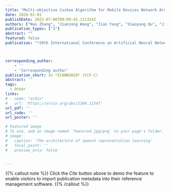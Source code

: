 ```yaml
---
title: "Multi-objective Cuckoo Algorithm for Mobile Devices Network Architecture Search"
date: 2020-01-01
publishDate: 2023-07-06T09:09:45.121354Z
authors: ["Nan Zhang", "Jianzong Wang", "Jian Yang", "Xiaoyang Qu", "Jing Xiao"]
publication_types: ["1"]
abstract: ""
featured: false
publication: "*29th International Conference on Artificial Neural Networks*"



corresponding_author:
    - ''
    - 'Corresponding author'
publication_short: In *ICANN2020* (CCF-C)
abstract: ''
tags:
  - Other
links:
# - name: "arXiv"
#   url: 'https://arxiv.org/abs/2304.11547'
url_pdf: ''
url_code: ''
url_poster: ''

# Featured image
# To use, add an image named `featured.jpg/png` to your page's folder.
# image:
#   caption: 'The architecture of speech representation learning'
#   focal_point: ''
#   preview_only: false


---
```


{{% callout note %}}
Click the _Cite_ button above to demo the feature to enable visitors to import publication metadata into their reference management software.
{{% /callout %}}



